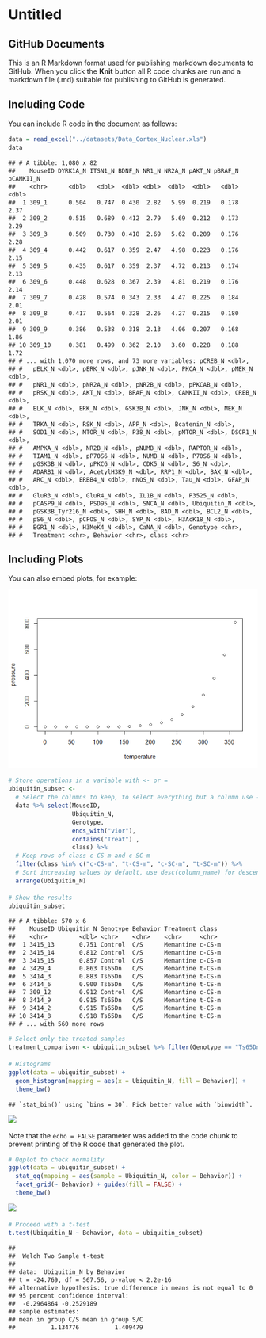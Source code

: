 Untitled
================

GitHub Documents
----------------

This is an R Markdown format used for publishing markdown documents to GitHub. When you click the **Knit** button all R code chunks are run and a markdown file (.md) suitable for publishing to GitHub is generated.

Including Code
--------------

You can include R code in the document as follows:

``` r
data = read_excel("../datasets/Data_Cortex_Nuclear.xls")
data
```

    ## # A tibble: 1,080 x 82
    ##    MouseID DYRK1A_N ITSN1_N BDNF_N NR1_N NR2A_N pAKT_N pBRAF_N pCAMKII_N
    ##    <chr>      <dbl>   <dbl>  <dbl> <dbl>  <dbl>  <dbl>   <dbl>     <dbl>
    ##  1 309_1      0.504   0.747  0.430  2.82   5.99  0.219   0.178      2.37
    ##  2 309_2      0.515   0.689  0.412  2.79   5.69  0.212   0.173      2.29
    ##  3 309_3      0.509   0.730  0.418  2.69   5.62  0.209   0.176      2.28
    ##  4 309_4      0.442   0.617  0.359  2.47   4.98  0.223   0.176      2.15
    ##  5 309_5      0.435   0.617  0.359  2.37   4.72  0.213   0.174      2.13
    ##  6 309_6      0.448   0.628  0.367  2.39   4.81  0.219   0.176      2.14
    ##  7 309_7      0.428   0.574  0.343  2.33   4.47  0.225   0.184      2.01
    ##  8 309_8      0.417   0.564  0.328  2.26   4.27  0.215   0.180      2.01
    ##  9 309_9      0.386   0.538  0.318  2.13   4.06  0.207   0.168      1.86
    ## 10 309_10     0.381   0.499  0.362  2.10   3.60  0.228   0.188      1.72
    ## # ... with 1,070 more rows, and 73 more variables: pCREB_N <dbl>,
    ## #   pELK_N <dbl>, pERK_N <dbl>, pJNK_N <dbl>, PKCA_N <dbl>, pMEK_N <dbl>,
    ## #   pNR1_N <dbl>, pNR2A_N <dbl>, pNR2B_N <dbl>, pPKCAB_N <dbl>,
    ## #   pRSK_N <dbl>, AKT_N <dbl>, BRAF_N <dbl>, CAMKII_N <dbl>, CREB_N <dbl>,
    ## #   ELK_N <dbl>, ERK_N <dbl>, GSK3B_N <dbl>, JNK_N <dbl>, MEK_N <dbl>,
    ## #   TRKA_N <dbl>, RSK_N <dbl>, APP_N <dbl>, Bcatenin_N <dbl>,
    ## #   SOD1_N <dbl>, MTOR_N <dbl>, P38_N <dbl>, pMTOR_N <dbl>, DSCR1_N <dbl>,
    ## #   AMPKA_N <dbl>, NR2B_N <dbl>, pNUMB_N <dbl>, RAPTOR_N <dbl>,
    ## #   TIAM1_N <dbl>, pP70S6_N <dbl>, NUMB_N <dbl>, P70S6_N <dbl>,
    ## #   pGSK3B_N <dbl>, pPKCG_N <dbl>, CDK5_N <dbl>, S6_N <dbl>,
    ## #   ADARB1_N <dbl>, AcetylH3K9_N <dbl>, RRP1_N <dbl>, BAX_N <dbl>,
    ## #   ARC_N <dbl>, ERBB4_N <dbl>, nNOS_N <dbl>, Tau_N <dbl>, GFAP_N <dbl>,
    ## #   GluR3_N <dbl>, GluR4_N <dbl>, IL1B_N <dbl>, P3525_N <dbl>,
    ## #   pCASP9_N <dbl>, PSD95_N <dbl>, SNCA_N <dbl>, Ubiquitin_N <dbl>,
    ## #   pGSK3B_Tyr216_N <dbl>, SHH_N <dbl>, BAD_N <dbl>, BCL2_N <dbl>,
    ## #   pS6_N <dbl>, pCFOS_N <dbl>, SYP_N <dbl>, H3AcK18_N <dbl>,
    ## #   EGR1_N <dbl>, H3MeK4_N <dbl>, CaNA_N <dbl>, Genotype <chr>,
    ## #   Treatment <chr>, Behavior <chr>, class <chr>

Including Plots
---------------

You can also embed plots, for example:

![](tomd_code_files/figure-markdown_github/pressure-1.png)

``` r
# Store operations in a variable with <- or =
ubiquitin_subset <-
  # Select the columns to keep, to select everything but a column use -
  data %>% select(MouseID,
                  Ubiquitin_N,
                  Genotype,
                  ends_with("vior"),
                  contains("Treat") ,
                  class) %>%
  # Keep rows of class c-CS-m and c-SC-m
  filter(class %in% c("c-CS-m", "t-CS-m", "c-SC-m", "t-SC-m")) %>%
  # Sort increasing values by default, use desc(column_name) for descending
  arrange(Ubiquitin_N)

# Show the results
ubiquitin_subset
```

    ## # A tibble: 570 x 6
    ##    MouseID Ubiquitin_N Genotype Behavior Treatment class 
    ##    <chr>         <dbl> <chr>    <chr>    <chr>     <chr> 
    ##  1 3415_13       0.751 Control  C/S      Memantine c-CS-m
    ##  2 3415_14       0.812 Control  C/S      Memantine c-CS-m
    ##  3 3415_15       0.857 Control  C/S      Memantine c-CS-m
    ##  4 3429_4        0.863 Ts65Dn   C/S      Memantine t-CS-m
    ##  5 3414_3        0.883 Ts65Dn   C/S      Memantine t-CS-m
    ##  6 3414_6        0.900 Ts65Dn   C/S      Memantine t-CS-m
    ##  7 309_12        0.912 Control  C/S      Memantine c-CS-m
    ##  8 3414_9        0.915 Ts65Dn   C/S      Memantine t-CS-m
    ##  9 3414_2        0.915 Ts65Dn   C/S      Memantine t-CS-m
    ## 10 3414_8        0.918 Ts65Dn   C/S      Memantine t-CS-m
    ## # ... with 560 more rows

``` r
# Select only the treated samples
treatment_comparison <- ubiquitin_subset %>% filter(Genotype == "Ts65Dn")

# Histograms 
ggplot(data = ubiquitin_subset) +
  geom_histogram(mapping = aes(x = Ubiquitin_N, fill = Behavior)) +
  theme_bw()
```

    ## `stat_bin()` using `bins = 30`. Pick better value with `binwidth`.

![](tomd_code_files/figure-markdown_github/unnamed-chunk-3-1.png)

Note that the `echo = FALSE` parameter was added to the code chunk to prevent printing of the R code that generated the plot.

``` r
# Qqplot to check normality
ggplot(data = ubiquitin_subset) +
  stat_qq(mapping = aes(sample = Ubiquitin_N, color = Behavior)) +
  facet_grid(~ Behavior) + guides(fill = FALSE) +
  theme_bw()
```

![](tomd_code_files/figure-markdown_github/unnamed-chunk-4-1.png)

``` r
# Proceed with a t-test
t.test(Ubiquitin_N ~ Behavior, data = ubiquitin_subset)
```

    ## 
    ##  Welch Two Sample t-test
    ## 
    ## data:  Ubiquitin_N by Behavior
    ## t = -24.769, df = 567.56, p-value < 2.2e-16
    ## alternative hypothesis: true difference in means is not equal to 0
    ## 95 percent confidence interval:
    ##  -0.2964864 -0.2529189
    ## sample estimates:
    ## mean in group C/S mean in group S/C 
    ##          1.134776          1.409479
